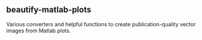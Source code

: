 ## beautify-matlab-plots

Various converters and helpful functions to create publication-quality vector images from Matlab plots.
